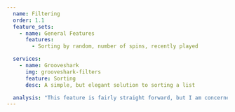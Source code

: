```yaml
---
  name: Filtering
  order: 1.1
  feature_sets:
    - name: General Features
      features:
        - Sorting by random, number of spins, recently played

  services: 
    - name: Grooveshark
      img: grooveshark-filters
      feature: Sorting
      desc: A simple, but elegant solution to sorting a list 

  analysis: "This feature is fairly straight forward, but I am concerned with stations being able to customize the text of each filter. I would guess that certain copy performs better than other copy, and that we shouldn't be afraid to tell stations that we know what works best, something that will benefit everybody, assuming that it's been thoroughly tested. This applies to whitelabelling in general, but will certainly need to be discussed in more detail."
---
```

